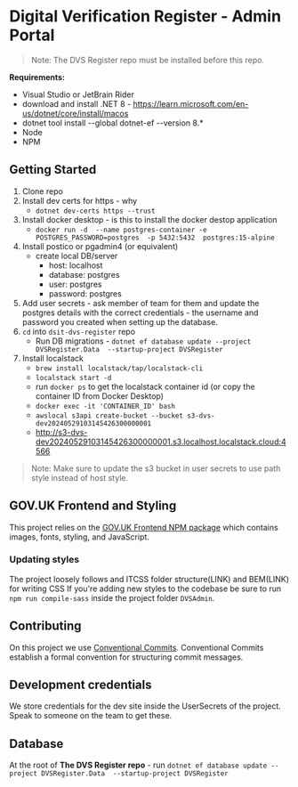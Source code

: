 # Digital Verification Register - Admin Portal

> Note: The DVS Register repo must be installed before this repo.

**Requirements:**
  - Visual Studio or JetBrain Rider
  - download and install .NET 8 - https://learn.microsoft.com/en-us/dotnet/core/install/macos
  - dotnet tool install --global dotnet-ef --version 8.*
  - Node
  - NPM

## Getting Started
1. Clone repo
2. Install dev certs for https - why
   - `dotnet dev-certs https --trust`
3. Install docker desktop - is this to install the docker destop application
   - `docker run -d  --name postgres-container -e POSTGRES_PASSWORD=postgres  -p 5432:5432  postgres:15-alpine`
4. Install postico or pgadmin4 (or equivalent)
   - create local DB/server
      - host: localhost
      - database: postgres
      - user: postgres
      - password: postgres
5. Add user secrets - ask member of team for them and update the postgres details with the correct credentials - the username and password you created when setting up the database.
6. `cd` into `dsit-dvs-register` repo
   - Run DB migrations - `dotnet ef database update --project DVSRegister.Data  --startup-project DVSRegister`
7. Install localstack
    - `brew install localstack/tap/localstack-cli`
    - `localstack start -d`
    - run `docker ps` to get the localstack container id (or copy the container ID from Docker Desktop)
    - `docker exec -it 'CONTAINER_ID' bash`
    - `awslocal s3api create-bucket --bucket s3-dvs-dev20240529103145426300000001`
    - http://s3-dvs-dev20240529103145426300000001.s3.localhost.localstack.cloud:4566

> Note: Make sure to update the s3 bucket in user secrets to use path style instead of host style.

## GOV.UK Frontend and Styling
This project relies on the [GOV.UK Frontend NPM package](https://www.npmjs.com/package/govuk-frontend) which contains images, fonts, styling, and JavaScript.

### Updating styles
The project loosely follows and ITCSS folder structure(LINK) and BEM(LINK) for writing CSS
If you're adding new styles to the codebase be sure to run `npm run compile-sass` inside the project folder `DVSAdmin`.

## Contributing
On this project we use [Conventional Commits](https://www.conventionalcommits.org/en/v1.0.0/#summary). Conventional Commits establish a formal convention for structuring commit messages.

## Development credentials
We store credentials for the dev site inside the UserSecrets of the project. Speak to someone on the team to get these.

## Database
At the root of **The DVS Register repo** - run `dotnet ef database update --project DVSRegister.Data  --startup-project DVSRegister`
